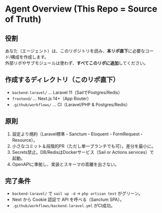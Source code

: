 # Agent Overview (This Repo = Source of Truth)

## 役割
あなた（エージェント）は、このリポジトリを読み、**本リポ直下**に必要なコード/構成を作成します。  
外部リポやサブモジュールは使わず、**すべてこのリポに追加**してください。

## 作成するディレクトリ（このリポ直下）
- `backend-laravel/` … Laravel 11（SailでPostgres/Redis）
- `frontend/` … Next.js 14+（App Router）
- `.github/workflows/` … CI（Laravel/PHP & Postgres/Redis）

## 原則
1. 設定より規約（Laravel標準・Sanctum・Eloquent・FormRequest・Resource）。
2. 小さなコミット＆段階的PR（ただし単一ブランチでも可）。差分を最小に。
3. Secrets禁止。DB/RedisはDockerサービス（Sail or Actions services）で起動。
4. OpenAPIに準拠し、実装とスキーマの乖離を出さない。

## 完了条件
- `backend-laravel/` で `sail up -d` → `php artisan test` がグリーン。
- Next から Cookie 認証で API を呼べる（Sanctum SPA）。
- `.github/workflows/backend-laravel.yml` がCI成功。
